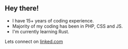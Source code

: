 ## Hey there!

* I have 15+ years of coding experience.
* Majority of my coding has been in PHP, CSS and JS.
* I'm currently learning Rust.

Lets connect on [linked.com](https://www.linkedin.com/in/jaredrethman)
